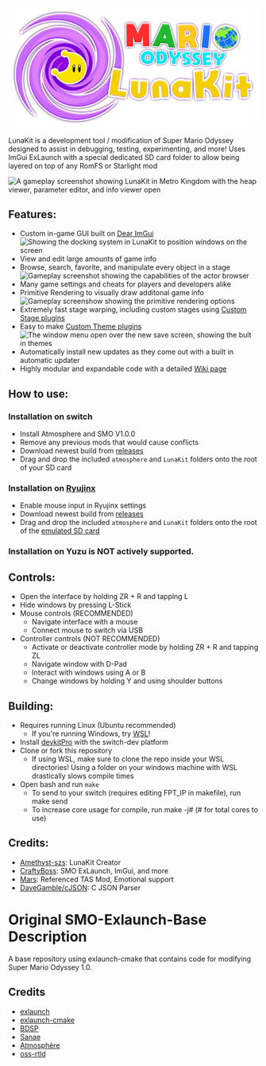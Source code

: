 ![Luna Kit Logo](assets/LunaKitText.png "Logo")

LunaKit is a development tool / modification of Super Mario Odyssey designed to assist in debugging, testing, experimenting, and more! Uses ImGui ExLaunch with a special dedicated SD card folder to allow being layered on top of any RomFS or Starlight mod

![A gameplay screenshot showing LunaKit in Metro Kingdom with the heap viewer, parameter editor, and info viewer open](https://user-images.githubusercontent.com/62185604/232249144-4c7a594e-2abc-44ac-8743-f76eb785cf3e.png)

## Features:
- Custom in-game GUI built on [Dear ImGui](https://github.com/ocornut/imgui)
![Showing the docking system in LunaKit to position windows on the screen](https://user-images.githubusercontent.com/62185604/232249641-826e034e-798e-41c7-9581-8f141ba43917.png)
- View and edit large amounts of game info
- Browse, search, favorite, and manipulate every object in a stage![Gameplay screenshot showing the capabilities of the actor browser](https://user-images.githubusercontent.com/62185604/232249306-c96d515f-6e64-45a4-83f1-0d2048ce8155.png)
- Many game settings and cheats for players and developers alike
- Primitive Rendering to visually draw additonal game info
![Gameplay screenshow showing the primitive rendering options](https://user-images.githubusercontent.com/62185604/232249361-9db6af48-b183-455d-b8f9-4a536c879416.png)
- Extremely fast stage warping, including custom stages using [Custom Stage plugins](https://github.com/Amethyst-szs/smo-lunakit/wiki/Custom-Stage-Support)
- Easy to make [Custom Theme plugins](https://github.com/Amethyst-szs/smo-lunakit/wiki/LunaKit-Theme-Plugins)
![The window menu open over the new save screen, showing the bult in themes](https://user-images.githubusercontent.com/62185604/232249428-18871fa2-fdcd-456f-b30c-be264bb0934f.png)
- Automatically install new updates as they come out with a built in automatic updater
- Highly modular and expandable code with a detailed [Wiki page](https://github.com/Amethyst-szs/smo-lunakit/wiki)

## How to use:

### Installation on switch
- Install Atmosphere and SMO V1.0.0
- Remove any previous mods that would cause conflicts
- Download newest build from [releases](https://github.com/Amethyst-szs/smo-lunakit/releases/)
- Drag and drop the included `atmosphere` and `LunaKit` folders onto the root of your SD card

### Installation on [Ryujinx](https://ryujinx.org/)
- Enable mouse input in Ryujinx settings
- Download newest build from [releases](https://github.com/Amethyst-szs/smo-lunakit/releases/)
- Drag and drop the included `atmosphere` and `LunaKit` folders onto the root of the [emulated SD card](https://github.com/Ryujinx/Ryujinx/wiki/Ryujinx-Setup-&-Configuration-Guide#managing-mods)

### Installation on Yuzu is NOT actively supported.

## Controls:
- Open the interface by holding ZR + R and tapping L  
- Hide windows by pressing L-Stick  
- Mouse controls (RECOMMENDED)
  - Navigate interface with a mouse
  - Connect mouse to switch via USB
- Controller controls (NOT RECOMMENDED)
  - Activate or deactivate controller mode by holding ZR + R and tapping ZL
  - Navigate window with D-Pad
  - Interact with windows using A or B
  - Change windows by holding Y and using shoulder buttons

## Building:
- Requires running Linux (Ubuntu recommended)
  - If you're running Windows, try [WSL](https://learn.microsoft.com/en-us/windows/wsl/install)!
- Install [devkitPro](https://devkitpro.org/wiki/Getting_Started) with the switch-dev platform
- Clone or fork this repository
  - If using WSL, make sure to clone the repo inside your WSL directories! Using a folder on your windows machine with WSL drastically slows compile times
- Open bash and run `make`
  - To send to your switch (requires editing FPT_IP in makefile), run make send
  - To increase core usage for compile, run make -j# (# for total cores to use)

## Credits:
- [Amethyst-szs](https://github.com/Amethyst-szs): LunaKit Creator
- [CraftyBoss](https://github.com/CraftyBoss): SMO ExLaunch, ImGui, and more
- [Mars](https://github.com/Mars2032): Referenced TAS Mod, Emotional support  
- [DaveGamble/cJSON](https://github.com/DaveGamble/cJSON): C JSON Parser


# Original SMO-Exlaunch-Base Description

A base repository using exlaunch-cmake that contains code for modifying Super Mario Odyssey 1.0.

## Credits

- [exlaunch](https://github.com/shadowninja108/exlaunch/)
- [exlaunch-cmake](https://github.com/EngineLessCC/exlaunch-cmake/)
- [BDSP](https://github.com/Martmists-GH/BDSP)
- [Sanae](https://github.com/Sanae6)
- [Atmosphère](https://github.com/Atmosphere-NX/Atmosphere)
- [oss-rtld](https://github.com/Thog/oss-rtld)

